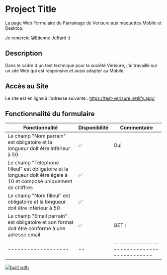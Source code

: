 # Project Title

La page Web Formulaire de Parrainage de Verisure aux maquettes Mobile et Desktop.

Je remercie @Etienne Juffard :)


## Description
Dans le cadre d'un test technique pour la société Verisure, j'ai travaillé sur un site Web qui est responsive et aussi adapter au Mobile.


## Accès au Site

Le site est en ligne à l'adresse suivante : https://test-verisure.netlify.app/



## Fonctionnalité du formulaire

| Fonctionnalité             | Disponibilité | Commentaire                                   | 
| ------------------- | -- | ---------------------------------------- | 
| Le champ "Nom parrain" est obligatoire et la longueur doit être inférieur à 50| ✅ | Oui |
| Le champ "Téléphone filleul" est obligatoire et la longueur doit être égale à 10 et composé uniquement de chiffres| ✅             | |
| Le champ "Nom filleul" est obligatoire et la longueur doit être inférieur à 50| ✅             | |
| Le champ "Email parrain" est obligatoire et son format doit être conforme à une adresse email| ✅             | GET : |
| ------------------- | -- | ---------------------------------------- |            


[![built with ](https://camo.githubusercontent.com/30ac25b97ea34a4f820d01ca7433204f13b5a218d8fc947deef6464d237d8e39/687474703a2f2f666f7274686562616467652e636f6d2f696d616765732f6261646765732f6275696c742d776974682d6c6f76652e737667)](https://www.linkedin.com/in/devanandhan-codandabany-86b822237/)

